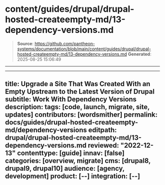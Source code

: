 # content/guides/drupal/drupal-hosted-createempty-md/13-dependency-versions.md

> **Source**: https://github.com/pantheon-systems/documentation/blob/main/content/guides/drupal/drupal-hosted-createempty-md/13-dependency-versions.md
> **Generated**: 2025-08-25 15:06:49

---

---
title: Upgrade a Site That Was Created With an Empty Upstream to the Latest Version of Drupal
subtitle: Work With Dependency Versions
description: 
tags: [code, launch, migrate, site, updates]
contributors: [wordsmither]
permalink: docs/guides/drupal-hosted-createempty-md/dependency-versions
editpath: drupal/drupal-hosted-createempty-md/13-dependency-versions.md
reviewed: "2022-12-13"
contenttype: [guide]
innav: [false]
categories: [overview, migrate]
cms: [drupal8, drupal9, drupal10]
audience: [agency, development]
product: [--]
integration: [--]
---

<Partial file="composer-updating.md" />
